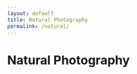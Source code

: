 ```yaml
---
layout: default
title: Natural Photography
permalink: /natural/
---
```


# Natural Photography

<!-- Your content for Urban Photography -->
